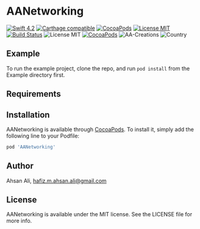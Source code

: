 # AANetworking

[![Swift 4.2](https://img.shields.io/badge/Swift-4.2-orange.svg?style=flat)](https://developer.apple.com/swift/) [![Carthage compatible](https://img.shields.io/badge/Carthage-compatible-4BC51D.svg?style=flat)](https://github.com/Carthage/Carthage) [![CocoaPods](https://img.shields.io/cocoapods/v/AANetworking.svg)](http://cocoadocs.org/docsets/AANetworking) [![License MIT](https://img.shields.io/badge/License-MIT-blue.svg?style=flat)](https://github.com/Carthage/Carthage) [![Build Status](https://travis-ci.org/EngrAhsanAli/AANetworking.svg?branch=master)](https://travis-ci.org/EngrAhsanAli/AANetworking) 
![License MIT](https://img.shields.io/github/license/mashape/apistatus.svg) [![CocoaPods](https://img.shields.io/cocoapods/p/AANetworking.svg)]()
![AA-Creations](https://img.shields.io/badge/AA-Creations-green.svg)
![Country](https://img.shields.io/badge/Made%20with%20%E2%9D%A4-pakistan-green.svg)

## Example

To run the example project, clone the repo, and run `pod install` from the Example directory first.

## Requirements

## Installation

AANetworking is available through [CocoaPods](https://cocoapods.org). To install
it, simply add the following line to your Podfile:

```ruby
pod 'AANetworking'
```

## Author

Ahsan Ali, hafiz.m.ahsan.ali@gmail.com

## License

AANetworking is available under the MIT license. See the LICENSE file for more info.
